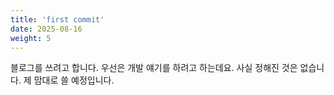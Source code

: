 ```yaml
---
title: 'first commit'
date: 2025-08-16
weight: 5
---
```


블로그를 쓰려고 합니다.
우선은 개발 얘기를 하려고 하는데요. 사실 정해진 것은 없습니다.
제 맘대로 쓸 예정입니다.
